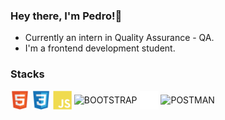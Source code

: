 ### Hey there, I'm Pedro!👋

- Currently an intern in Quality Assurance - QA.
- I'm a frontend development student.

<div>
  <h3>Stacks</h3>
  <div style="">
    <img align= "center" alt="HTML" height="30" width="30" src="https://raw.githubusercontent.com/devicons/devicon/master/icons/html5/html5-original.svg" title="html"/>
    <img align= "center" alt="CSS" height="30" width="30" src="https://raw.githubusercontent.com/devicons/devicon/master/icons/css3/css3-original.svg" title="css"/>
    <img align= "center" alt="JAVASCRIPT" height="30" width="30" src="https://raw.githubusercontent.com/devicons/devicon/master/icons/javascript/javascript-plain.svg" title="javascript"/>
    <img align= "center" alt="BOOTSTRAP" height="30" width="30" src="https://cdn.jsdelivr.net/gh/devicons/devicon/icons/bootstrap/bootstrap-original.svg" title="bootstrap"/>
    <img align= "center" alt="ROBOT FRAMEWORK" height="30" width="30" src = "simple-icons--robotframework.svg" title="robot framework"/>
    <img align= "center" alt="POSTMAN" height="30" width="30" src="https://cdn.jsdelivr.net/gh/devicons/devicon@latest/icons/postman/postman-original.svg" title="postman"/>       
  </div>
</div>




